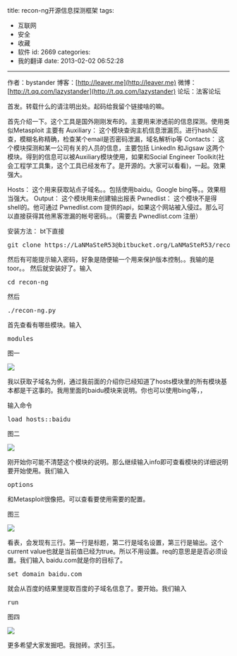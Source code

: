 title: recon-ng开源信息探测框架
tags:
  - 互联网
  - 安全
  - 收藏
  - 软件
id: 2669
categories:
  - 我的翻译
date: 2013-02-02 06:52:28
---

作者：bystander
博客：[http://leaver.me](http://leaver.me)
微博：[http://t.qq.com/lazystander](http://t.qq.com/lazystander)
论坛：法客论坛

首发。转载什么的请注明出处。起码给我留个链接啥的嘛。

首先介绍一下。这个工具是国外刚刚发布的。主要用来渗透前的信息探测。使用类似Metasploit
主要有
Auxiliary：
这个模块查询主机信息泄漏页。进行hash反查，模糊名称精确，检查某个email是否密码泄漏，域名解析ip等
Contacts：
这个模块探测和某一公司有关的人员的信息，主要包括 LinkedIn 和Jigsaw 这两个模块。得到的信息可以被Auxiliary模块使用，如果和Social Engineer Toolkit(社会工程学工具集，这个工具已经发布了。是开源的。大家可以看看)，一起。效果强大。

Hosts：
这个用来获取站点子域名。。包括使用baidu。Google bing等。。效果相当强大。
Output：
这个模块用来创建输出报表
Pwnedlist：
这个模块不是得shell的。他可通过 Pwnedlist.com 提供的api，如果这个网站被入侵过。那么可以直接获得其他黑客泄漏的帐号密码。。（需要去 Pwnedlist.com 注册）

安装方法：
bt下直接
<pre class="lang:default decode:true">git clone https://LaNMaSteR53@bitbucket.org/LaNMaSteR53/recon-ng.git</pre>
然后有可能提示输入密码，好象是随便输一个用来保护版本控制。。我输的是toor。。
然后就安装好了。输入
<pre class="lang:default decode:true">cd recon-ng</pre>
然后
<pre class="lang:default decode:true">./recon-ng.py</pre>
首先查看有哪些模块。输入
<pre class="lang:default decode:true">modules</pre>
图一

[![]({{BASE_PATH}}/images/88f2dd5c24ad567a09c5b6162cd60d70b3fb781d.jpg)](http://leaverimage.b0.upaiyun.com/32339_o.jpg)

我以获取子域名为例，通过我前面的介绍你已经知道了hosts模块里的所有模块基本都是干这事的。我用里面的baidu模块来说明。你也可以使用bing等，，

输入命令
<pre class="lang:default decode:true">load hosts::baidu</pre>
图二

[![]({{BASE_PATH}}/images/f818e08de804ba8875667692fbdd580ad8114667.jpg)](http://leaverimage.b0.upaiyun.com/32340_o.jpg)

刚开始你可能不清楚这个模块的说明。那么继续输入info即可查看模块的详细说明
要开始使用。我们输入
<pre class="lang:default decode:true">options</pre>
和Metasploit很像把。可以查看要使用需要的配置。

图三

[![]({{BASE_PATH}}/images/7848e773ab3e4e3ad03f59ba7b5ac6704d333ce6.jpg)](http://leaverimage.b0.upaiyun.com/32341_o.jpg)

看表，会发现有三行。第一行是标题，第二行是域名设置，第三行是输出。这个current value也就是当前值已经为true。所以不用设置。req的意思是是否必须设置。我们输入
baidu.com就是你的目标了。
<pre class="lang:default decode:true">set domain baidu.com</pre>
就会从百度的结果里提取百度的子域名信息了。要开始。我们输入
<pre class="lang:default decode:true">run</pre>
图四

[![]({{BASE_PATH}}/images/125a841869478ff39dd63113e2e9427c3ae1cf81.jpg)](http://leaverimage.b0.upaiyun.com/32342_o.jpg)

更多希望大家发掘吧。我抛砖。求引玉。